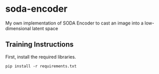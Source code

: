 # soda-encoder
My own implementation of SODA Encoder to cast an image into a low-dimensional latent space 

## Training Instructions

First, install the required libraries.

    pip install -r requirements.txt


